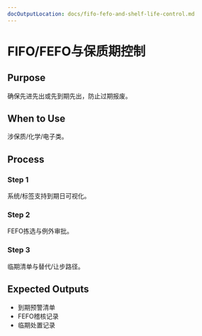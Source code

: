 ```yaml
---
docOutputLocation: docs/fifo-fefo-and-shelf-life-control.md
---
```


# FIFO/FEFO与保质期控制

## Purpose

确保先进先出或先到期先出，防止过期报废。

## When to Use

涉保质/化学/电子类。

## Process

### Step 1

系统/标签支持到期日可视化。

### Step 2

FEFO拣选与例外审批。

### Step 3

临期清单与替代/让步路径。

## Expected Outputs

- 到期预警清单
- FEFO稽核记录
- 临期处置记录
